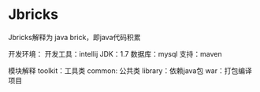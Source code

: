 # Jbricks
Jbricks解释为 java brick，即java代码积累

开发环境：
  开发工具：intellij
  JDK：1.7
  数据库：mysql
  支持：maven

模块解释
  toolkit：工具类
  common: 公共类
  library：依赖java包
  war：打包编译项目
